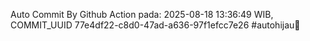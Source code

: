 Auto Commit By Github Action pada: 2025-08-18 13:36:49 WIB, COMMIT_UUID 77e4df22-c8d0-47ad-a636-97f1efcc7e26 #autohijau🗿
